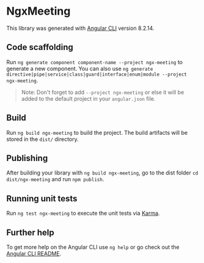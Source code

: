 # NgxMeeting

This library was generated with [Angular CLI](https://github.com/angular/angular-cli) version 8.2.14.

## Code scaffolding

Run `ng generate component component-name --project ngx-meeting` to generate a new component. You can also use `ng generate directive|pipe|service|class|guard|interface|enum|module --project ngx-meeting`.
> Note: Don't forget to add `--project ngx-meeting` or else it will be added to the default project in your `angular.json` file. 

## Build

Run `ng build ngx-meeting` to build the project. The build artifacts will be stored in the `dist/` directory.

## Publishing

After building your library with `ng build ngx-meeting`, go to the dist folder `cd dist/ngx-meeting` and run `npm publish`.

## Running unit tests

Run `ng test ngx-meeting` to execute the unit tests via [Karma](https://karma-runner.github.io).

## Further help

To get more help on the Angular CLI use `ng help` or go check out the [Angular CLI README](https://github.com/angular/angular-cli/blob/master/README.md).

